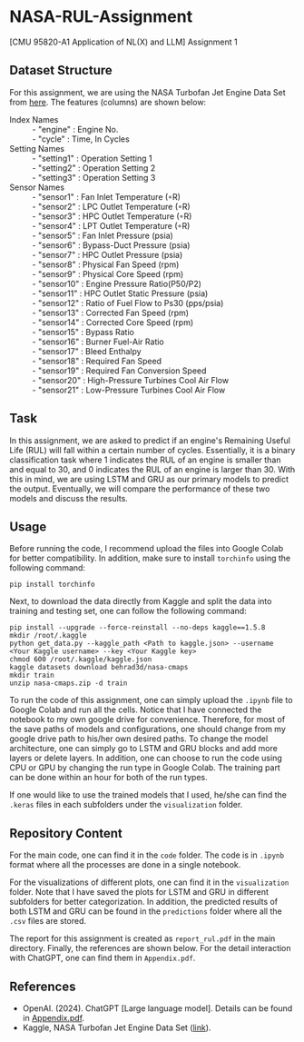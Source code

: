 # NASA-RUL-Assignment

[CMU 95820-A1 Application of NL(X) and LLM] Assignment 1

## Dataset Structure

For this assignment, we are using the NASA Turbofan Jet Engine Data Set from [here](https://data.nasa.gov/Aerospace/CMAPSS-Jet-Engine-Simulated-Data/ff5v-kuh6/about_data). The features (columns) are shown below:

<dl>
  <dt> Index Names </dt>
  <dd> - "engine" : Engine No. </dd>
  <dd> - "cycle" : Time, In Cycles </dd>
  <dt> Setting Names </dt>
  <dd> - "setting1" : Operation Setting 1 </dd>
  <dd> - "setting2" : Operation Setting 2 </dd>
  <dd> - "setting3" : Operation Setting 3 </dd>
  <dt> Sensor Names </dt>
  <dd> - "sensor1" : Fan Inlet Temperature (◦R) </dd>
  <dd> - "sensor2" : LPC Outlet Temperature (◦R) </dd>
  <dd> - "sensor3" : HPC Outlet Temperature (◦R) </dd>
  <dd> - "sensor4" : LPT Outlet Temperature (◦R) </dd>
  <dd> - "sensor5" : Fan Inlet Pressure (psia) </dd>
  <dd> - "sensor6" : Bypass-Duct Pressure (psia) </dd>
  <dd> - "sensor7" : HPC Outlet Pressure (psia) </dd>
  <dd> - "sensor8" : Physical Fan Speed (rpm) </dd>
  <dd> - "sensor9" : Physical Core Speed (rpm) </dd>
  <dd> - "sensor10" : Engine Pressure Ratio(P50/P2) </dd>
  <dd> - "sensor11" : HPC Outlet Static Pressure (psia) </dd>
  <dd> - "sensor12" : Ratio of Fuel Flow to Ps30 (pps/psia) </dd>
  <dd> - "sensor13" : Corrected Fan Speed (rpm) </dd>
  <dd> - "sensor14" : Corrected Core Speed (rpm) </dd>
  <dd> - "sensor15" : Bypass Ratio </dd>
  <dd> - "sensor16" : Burner Fuel-Air Ratio </dd>
  <dd> - "sensor17" : Bleed Enthalpy </dd>
  <dd> - "sensor18" : Required Fan Speed </dd>
  <dd> - "sensor19" : Required Fan Conversion Speed </dd>
  <dd> - "sensor20" : High-Pressure Turbines Cool Air Flow </dd>
  <dd> - "sensor21" : Low-Pressure Turbines Cool Air Flow </dd>

## Task

In this assignment, we are asked to predict if an engine's Remaining Useful Life (RUL) will fall within a certain number of cycles. Essentially, it is a binary classification task where 1 indicates the RUL of an engine is smaller than and equal to 30, and 0 indicates the RUL of an engine is larger than 30. With this in mind, we are using LSTM and GRU as our primary models to predict the output. Eventually, we will compare the performance of these two models and discuss the results.

## Usage

Before running the code, I recommend upload the files into Google Colab for better compatibility. In addition, make sure to install `torchinfo` using the following command:

```
pip install torchinfo
```

Next, to download the data directly from Kaggle and split the data into training and testing set, one can follow the following command:

```
pip install --upgrade --force-reinstall --no-deps kaggle==1.5.8
mkdir /root/.kaggle
python get_data.py --kaggle_path <Path to kaggle.json> --username <Your Kaggle username> --key <Your Kaggle key>
chmod 600 /root/.kaggle/kaggle.json
kaggle datasets download behrad3d/nasa-cmaps
mkdir train
unzip nasa-cmaps.zip -d train
```

To run the code of this assignment, one can simply upload the `.ipynb` file to Google Colab and run all the cells. Notice that I have connected the notebook to my own google drive for convenience. Therefore, for most of the save paths of models and configurations, one should change from my google drive path to his/her own desired paths. To change the model architecture, one can simply go to LSTM and GRU blocks and add more layers or delete layers. In addition, one can choose to run the code using CPU or GPU by changing the run type in Google Colab. The training part can be done within an hour for both of the run types.

If one would like to use the trained models that I used, he/she can find the `.keras` files in each subfolders under the `visualization` folder.

## Repository Content

For the main code, one can find it in the `code` folder. The code is in `.ipynb` format where all the processes are done in a single notebook.

For the visualizations of different plots, one can find it in the `visualization` folder. Note that I have saved the plots for LSTM and GRU in different subfolders for better categorization. In addition, the predicted results of both LSTM and GRU can be found in the `predictions` folder where all the `.csv` files are stored.

The report for this assignment is created as `report_rul.pdf` in the main directory. Finally, the references are shown below. For the detail interaction with ChatGPT, one can find them in `Appendix.pdf`.

## References

- OpenAI. (2024). ChatGPT [Large language model]. Details can be found in [Appendix.pdf](Appendix.pdf).
- Kaggle, NASA Turbofan Jet Engine Data Set ([link](https://www.kaggle.com/datasets/behrad3d/nasa-cmaps)).

<!-- ## Feature Selection

By printing out the dataframe, I first noticed that columns 26, 27 are all NaN values. Therefore, I first drop these two columns. In addtion, settings 1, settings2, settings 3, sensor 1, sensor 10, sensor 18 and sensor 19 have almost zero standard deviation, which indicates that they carry low information for model learning. I will drop these features as well. Finally, I will drop sensor 5, sensor 6, sensor 16 which have identical mean, minimum, and maximum values, indicating no variability.

By following the starter-notebook, we can then construct our final training and testing dataframe. Below is the correlation matrix of the training dataframe.
![image](visualizations/correlation_matrix_of_training_df.png)

As we can see, after dropping rebundant columns, most remaining features have fairly good correlation with each other.

## Training

For fair comparison, I used the same training hyper-parameters for both LSTM and GRU. The details are listed below.

- Epochs = 100
- Batch size = 64
- Early Stopping:
  - patience = 10
  - min_delta = 0.00001

## Precision, Recall and F1 score

Before diving into the performances of LSTM and GRU, I would like to introduce the metrics used to measure the model performancs. In addition to accuracy, precision and recall scores are also used:

- Precision = $\frac{True Positive}{True Positive+False Positive}$
- Recall = $\frac{True Positive}{True Positive+False Negative}$
- F1 Score = $2\times\frac{Precision \times Recall}{Precision+Recall}$

As we can see above, precision score accounts for the fail cases where the model incorrectly classify instances as positive. On the other hand, recall score accounts for the fail cases where the model cannot identify positive cases. Finally, F1 score is simply the harmonic mean of precision and recall.

## LSTM

After finishing data pre-processing, we can start training both the LSTM and GRU. In this section, I will show the results of LSTM. To limit the model parameters under 10,000, I use only two layers of LSTM with sequence length equals to 128. The total parameters count is 8,289 as shown below:
![image](visualizations/LSTM_best/LSTM_model_summary.png)

Here is the training and validation loss/accuracy of LSTM.
![image](visualizations/LSTM_best/LSTM_Validation_vs_Training.png)

From the loss curves, we can see that LSTM slightly overfit the training dataset with the validation loss exceeding the training loss. In addition, we can also plot the confusion matrix of LSTM on training set (top) and testing set (bottom).
![image](visualizations/LSTM_best/LSTM_Confusion_Matrix.png)

![image](visualizations/LSTM_best/LSTM_Confusion_Matrix_testing.png)

As we can see, LSTM achieved a fairly good performance on predicting the Remaining Useful Life of each engine. In summary, below are the performances of LSTM on every metrics:

- Training Accuracy = 0.958
- Training Precision = 0.932
- Training Recall = 0.958
- Testing Accuracy = 0.893
- Testing Precision = 0.786
- Testing Recall = 1.0
- Testing F1 Score = 0.88

Finally, we can visualize the data points of predicted sample and true labels.
![image](visualizations/LSTM_best/LSTM_Predicted_vs_Actual_test.png)

## GRU

Similarly, we can do the same analysis on GRU. The GRU model consists of two layers with Dropout layers as shown below:
![image](visualizations/GRU_best/GRU_model_summary.png)

The training and validation loss/accuracy curves, confusion matrices are shown in figures below:
![image](visualizations/GRU_best/GRU_Validation_vs_Training.png)

![image](visualizations/GRU_best/GRU_Confusion_Matrix.png)

![image](visualizations/GRU_best/GRU_Confusion_Matrix_testing.png)

As we can see, GRU has less false positive but more false negative cases compared to LSTM on the training set. However, both of them have similar performances on the testing set. The metrics performances of GRU are listed below:

- Training Accuracy = 0.960
- Training Precision = 0.957
- Training Recall = 0.936
- Testing Accuracy = 0.893
- Testing Precision = 0.786
- Testing Recall = 1.0
- Testing F1 Score = 0.88

## LSTM V.S. GRU

In this section, we will discuss more details about the comparison between LSTM and GRU.

| Metrics\Models     | LSTM      | GRU       |
| ------------------ | --------- | --------- |
| Training Accuracy  | 0.958     | **0.960** |
| Training Precision | 0.932     | **0.957** |
| Training Recall    | **0.958** | 0.936     |
| Testing Accuracy   | 0.893     | 0.893     |
| Testing Precision  | 0.786     | 0.786     |
| Testing Recall     | 1.0       | 1.0       |
| Testing F1 Score   | 0.88      | 0.88      |

Although LSTM has a slightly higher recall on the training set, GRU shows marginally better performance in accuracy and precision with fewer trainable parameters. This suggests that GRU might be a more efficient model for learning certain patterns in the training data.

However, when evaluated on the testing set, both models demonstrate the exact same performance across all metrics, including accuracy, precision, recall, and F1 score. This identical performance suggests that both LSTM and GRU generalize equally well to unseen data for this particular task, despite the differences in their training results.

Interestingly, both models achieved a perfect recall score (1.0) on the testing set. This indicates that neither model produced any false negatives, meaning they successfully identified all positive instances in the testing set. However, this might also suggest potential overfitting since perfect recall might not always align with optimal generalization. Given that precision is relatively lower (0.786), the models might be over-predicting the positive class, which could lead to a trade-off between precision and recall.

In conclusion, while GRU appears to be more efficient during training with slightly better precision and accuracy, both models perform identically in testing, implying that the choice between LSTM and GRU might depend on computational efficiency and the specific dataset in use. Further investigation into precision-recall trade-offs and the evaluation of additional metrics like the confusion matrix may help in making a final decision on model selection. -->
